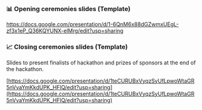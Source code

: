 ### :bar_chart: Opening ceremonies slides (Template)
https://docs.google.com/presentation/d/1-6QnM6x88dGZwmxUEgL-zf3x1eP_Q36KQYUNX-elMrg/edit?usp=sharing

### :chart_with_upwards_trend: Closing ceremonies slides (Template)
Slides to present finalists of hackathon and prizes of sponsors at the end of the hackathon. 

[https://docs.google.com/presentation/d/1teCURUBxVyqzSyUfLpwoWtaGR5nVvaYmKkdUPK_HFlQ/edit?usp=sharing](https://docs.google.com/presentation/d/1teCURUBxVyqzSyUfLpwoWtaGR5nVvaYmKkdUPK_HFlQ/edit?usp=sharing)